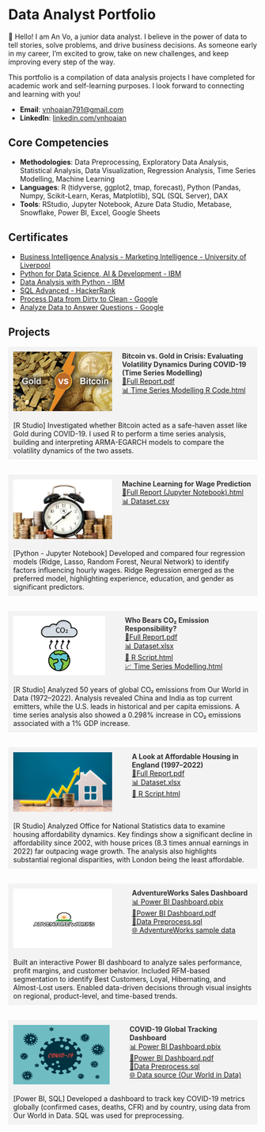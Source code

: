 # Data Analyst Portfolio
 
👋 Hello!
I am An Vo, a junior data analyst. I believe in the power of data to tell stories, solve problems, and drive business decisions. As someone early in my career, I’m excited to grow, take on new challenges, and keep improving every step of the way.

This portfolio is a compilation of data analysis projects I have completed for academic work and self-learning purposes.
I look forward to connecting and learning with you!

- **Email**: [vnhoaian791@gmail.com](vnhoaian791@gmail.com)
- **LinkedIn**: [linkedin.com/vnhoaian](https://www.linkedin.com/in/vnhoaian/)

## Core Competencies

- **Methodologies**: Data Preprocessing, Exploratory Data Analysis, Statistical Analysis, Data Visualization, Regression Analysis, Time Series Modelling, Machine Learning 
- **Languages**: R (tidyverse, ggplot2, tmap, forecast), Python (Pandas, Numpy, Scikit-Learn, Keras, Matplotlib), SQL (SQL Server), DAX
- **Tools**: RStudio, Jupyter Notebook, Azure Data Studio, Metabase, Snowflake, Power BI, Excel, Google Sheets

## Certificates

- [Business Intelligence Analysis - Marketing Intelligence - University of Liverpool](https://space.springpod.com/certificate/7vmczuz237nj/share)
- [Python for Data Science, AI & Development - IBM](https://www.coursera.org/account/accomplishments/certificate/FMBE4JEQ4GRB)
- [Data Analysis with Python - IBM](https://www.coursera.org/account/accomplishments/certificate/AEPCPMR8L3AL)
- [SQL Advanced - HackerRank](https://www.hackerrank.com/certificates/4b6347a58d65)
- [Process Data from Dirty to Clean - Google](https://www.coursera.org/account/accomplishments/certificate/9DWGCKL8V89Q)
- [Analyze Data to Answer Questions - Google](https://www.coursera.org/account/accomplishments/certificate/TKFUYBR2D8V8)

<style>
  .hover-link {
    text-decoration: none;
    color: #333;
    font-weight: bold;
    transition: color 0.3s ease;
  }

  .hover-link:hover {
    color: #0883A0;
  }
</style>

<h2>Projects</h2>
<!-- Project: Bitcoin and Gold Time Series Modelling -->
<div style="background-color: #f3f3f3; padding: 10px; display: flex; gap: 20px;">
  <img src="assets/img/Bitcoin and Gold.png" align="left" width="200" height="120" >
  <div>
    <a href="https://github.com/anvo-2001/an.github.io/tree/main/Bitcoin and Gold Volatility" target="_blank" class="hover-link">
        Bitcoin vs. Gold in Crisis: Evaluating Volatility Dynamics During COVID-19 (Time Series Modelling)
    </a>
  <br />
    <a href="Bitcoin and Gold Volatility/Bitcoin and Gold Volatility - Report.pdf" target="_blank">📘Full Report.pdf</a><br />
    <a href="Bitcoin and Gold Volatility/Bitcoin and Gold Volatility - Time Series Modelling R Code.html" target="_blank">📊 Time Series Modelling R Code.html</a>
  </div>  
</div>
<div style="background-color: #f3f3f3; padding: 10px; margin-bottom: 30px; display: flex; gap: 20px;">
[R Studio] Investigated whether Bitcoin acted as a safe-haven asset like Gold during COVID-19. I used R to perform a  time series analysis, building and interpreting ARMA-EGARCH models to compare the volatility dynamics of the two assets.
</div>

<!-- Project: Hourly Wage Rate -->
<div style="background-color: #f3f3f3; padding: 10px; display: flex; gap: 20px;">
  <img src="assets/img/Wage Rate.jpg" align="left" width="200" height="120" >
  <div>
    <a href="https://github.com/anvo-2001/an.github.io/tree/main/Wage-Rate" target="_blank" class="hover-link">
        Machine Learning for Wage Prediction
    </a>
  <br />
    <a href="Wage-Rate/Personal Project - Hourly Wage.html" target="_blank">📘Full Report (Jupyter Notebook).html</a><br />
    <a href="Wage-Rate/BEAUTY.csv" target="_blank">📊 Dataset.csv</a>
  </div>  
</div>
<div style="background-color: #f3f3f3; padding: 10px; margin-bottom: 30px; display: flex; gap: 20px;">
[Python - Jupyter Notebook] Developed and compared four regression models (Ridge, Lasso, Random Forest, Neural Network) to identify factors influencing hourly wages. Ridge Regression emerged as the preferred model, highlighting experience, education, and gender as significant predictors.
</div>

<!-- Project: CO2 Emissions -->
<div style="background-color: #f3f3f3; padding: 10px; display: flex; gap: 20px;">
  <img src="assets/img/CO2 emissions.jpg" align="left" width="200" height="120" style="margin-right: 20px;">
  <div>
    <a href="https://github.com/anvo-2001/an.github.io/tree/main/Global-CO2-Emissions" target="_blank" class="hover-link">
        Who Bears CO₂ Emission Responsibility? 
    </a>
    <br />
    <a href="Global-CO2-Emissions/Global CO2 Emissions - Report.pdf" target="_blank">📘Full Report.pdf</a><br />
    <a href="Global-CO2-Emissions/Global CO2 Emissions - Dataset.xlsx" target="_blank">📊 Dataset.xlsx</a><br />
    <a href="Global-CO2-Emissions/Global CO2 Emissions - RScript.html" target="_blank">📄 R Script.html</a><br />
    <a href="Global-CO2-Emissions/Global CO2 Emissions - Time series modelling R code.html" target="_blank">📈 Time Series Modelling.html</a>
  </div>
</div>
<div style="background-color: #f3f3f3; padding: 10px; margin-bottom: 30px; display: flex; gap: 20px;">
[R Studio] Analyzed 50 years of global CO₂ emissions from Our World in Data (1972–2022). Analysis revealed China and India as top current emitters, while the U.S. leads in historical and per capita emissions. A time series analysis also showed a 0.298% increase in CO₂ emissions associated with a 1% GDP increase.
</div>

<!-- Project: Housing Affordability -->
<div style="background-color: #f3f3f3; padding: 10px; display: flex; gap: 20px;">
  <img src="assets/img/Housing affordability.jpg" align="left" width="200" height="120" style="margin-right: 20px;">
  <div>
    <a href="https://github.com/anvo-2001/an.github.io/tree/main/Housing-Affordability-Analysis" target="_blank" class="hover-link">
        A Look at Affordable Housing in England (1997–2022)
    </a>
    <br />
    <a href="Housing-Affordability-Analysis/Housing Affordability Report.pdf" target="_blank">📘Full Report.pdf</a><br />
    <a href="Housing-Affordability-Analysis/Dataset.xlsx" target="_blank">📊 Dataset.xlsx</a><br />
    <a href="Housing-Affordability-Analysis/Housing Affordability RScript.html" target="_blank">📄 R Script.html</a>
  </div>
</div>
<div style="background-color: #f3f3f3; padding: 10px; margin-bottom: 30px; display: flex; gap: 20px;">
[R Studio] Analyzed Office for National Statistics data to examine housing affordability dynamics. Key findings show a significant decline in affordability since 2002, with house prices (8.3 times annual earnings in 2022) far outpacing wage growth. The analysis also highlights substantial regional disparities, with London being the least affordable.
</div>

<!-- Project: AdventureWorks Dashboard -->
<div style="background-color: #f3f3f3; padding: 10px; display: flex; gap: 20px;">
  <img src="assets/img/AdventureWorks.png" align="left" width="200" height="120" style="margin-right: 20px;">
  <div>
    <a href="https://github.com/anvo-2001/an.github.io/tree/main/Adventureworks" target="_blank" class="hover-link">
        AdventureWorks Sales Dashboard
    </a>
    <br />
    <a href="https://app.powerbi.com/view?r=eyJrIjoiMTE1MjU3YWItMDc5NC00ZjVjLThjZTAtYWUyYzg4NGU5YTk5IiwidCI6IjY1NDQwOGRmLWRhNjQtNGE5NS1iOTI5LWQxYTBjMTllZjQ3MiJ9&pageName=da212b109a1a8022a0c3" target="_blank">📊 Power BI Dashboard.pbix</a><br />
    <a href="Adventureworks/AW Dashboard.pdf" target="_blank">📘Power BI Dashboard.pdf</a><br />    
    <a href="Adventureworks/AW Preprocess.sql" target="_blank">📄Data Preprocess.sql</a><br />
    <a href="https://learn.microsoft.com/en-us/sql/samples/adventureworks-install-configure?view=sql-server-ver17&tabs=ssms" target="_blank">🌐 AdventureWorks sample data</a>
  </div>
</div>
<div style="background-color: #f3f3f3; padding: 10px; margin-bottom: 30px; display: flex; gap: 20px;">
Built an interactive Power BI dashboard to analyze sales performance, profit margins, and customer behavior. Included RFM-based segmentation to identify Best Customers, Loyal, Hibernating, and Almost-Lost users. Enabled data-driven decisions through visual insights on regional, product-level, and time-based trends.
</div>

<!-- Project: Covid 19 -->
<div style="background-color: #f3f3f3; padding: 10px; display: flex; gap: 20px;">
  <img src="assets/img/Covid 19.jpg" align="left" width="200" height="120" style="margin-right: 20px;">
  <div>
    <a href="https://github.com/anvo-2001/an.github.io/tree/main/‎Covid19-Tracking" target="_blank" class="hover-link">
        COVID-19 Global Tracking Dashboard
    </a>
    <br />
    <a href="https://app.powerbi.com/view?r=eyJrIjoiMjM5Mzg4YTAtZWZjZC00Y2VkLWI5NmUtNzQwNDA3N2NkZWU3IiwidCI6IjY1NDQwOGRmLWRhNjQtNGE5NS1iOTI5LWQxYTBjMTllZjQ3MiJ9" target="_blank">📊 Power BI Dashboard.pbix</a><br />
    <a href="‎Covid19-Tracking/Covid 19 Project.pdf" target="_blank">📘Power BI Dashboard.pdf</a><br />        
    <a href="‎Covid19-Tracking/Covid 19 Project.sql" target="_blank">📄Data Preprocess.sql</a><br />
    <a href="https://ourworldindata.org/covid-deaths" target="_blank">🌐 Data source (Our World in Data)</a><br />
  </div>
</div>
<div style="background-color: #f3f3f3; padding: 10px; margin-bottom: 30px; display: flex; gap: 20px;">
[Power BI, SQL] Developed a dashboard to track key COVID-19 metrics globally (confirmed cases, deaths, CFR) and by country, using data from Our World in Data. SQL was used for preprocessing.
</div>
